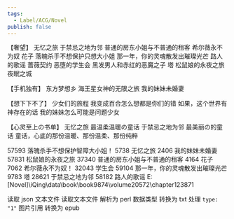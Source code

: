 ```yaml
---
tags:
  - Label/ACG/Novel
publish: false
---
```


【奢望】
无忆之旅
于禁忌之地为邻
普通的房东小姐与不普通的租客
希尔薇永不为奴
花子
落魄杀手不想保护只想大小姐
那一年，你的灵魂散发出璀璨光芒
路人的歌谣
蔷薇契约
恶堕的学生会
黑发男人和赤红的恶魔之子
塔
松鼠娘的永夜之旅
夜眠之城

【手机独有】
东方梦想乡
海王星女神的无限之旅
我的妹妹未婚妻

【想下下不了】
少女们的旅程
我变成百合怎么想都是你们的错
如果，这个世界有神存在的话
我的妹妹怎么可能是问题少女

【心灵至上の书单】
无忆之旅 最温柔温暖の童话
于禁忌之地为邻 最美丽の的童话
童话，心底的那份温暖、那份温柔、那份纯粹


57593 落魄杀手不想保护智障大小姐！
5738 无忆之旅
2406 我的妹妹未婚妻
57831 松鼠娘的永夜之旅
37340 普通的房东小姐与不普通的租客
4164 花子
7062 希尔薇永不为奴！
32043 学生会
59104 那一年，你的灵魂散发出璀璨光芒
9783 塔
28621 于禁忌之地为邻
58182 路人的歌谣
E:\[Novel]\iQing\data\book\book9874\volume20572\chapter123871

读取 json 文本文件
读取文本文件
解析为 perl 数据类型
转换为 txt
处理 `type: "1"` 图片引用
转换为 epub
